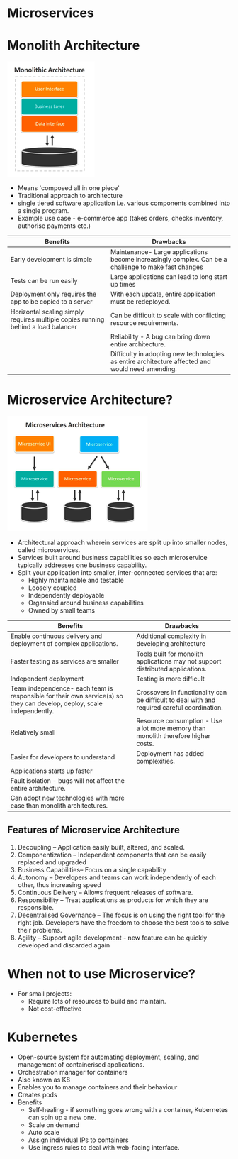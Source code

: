 # Microservices

# Monolith Architecture
![monolith](images/monolith.png)
* Means 'composed all in one piece'
* Traditional approach to architecture
* single tiered software application i.e. various components combined into a single program.
* Example use case - e-commerce app (takes orders, checks inventory, authorise payments etc.)

| Benefits                                                                          | Drawbacks                                                                                            |
|-----------------------------------------------------------------------------------|------------------------------------------------------------------------------------------------------|
| Early development is simple                                                       | Maintenance- Large applications become increasingly complex. Can be a challenge to make fast changes  |
| Tests can be run easily                                                           | Large applications can lead to long start up times                                                   |
| Deployment only requires the app to be copied to a server                         | With each update, entire application must be redeployed.                                             |
| Horizontal scaling simply requires multiple copies running behind a load balancer | Can be difficult to scale with conflicting resource requirements.                                    |
|                                                                                   | Reliability - A bug can bring down entire architecture.                                              |
|                                                                                   | Difficulty in adopting new technologies as entire architecture affected and would need amending.     |


# Microservice Architecture?
![micro](images/microservices.png)

* Architectural approach wherein services are split up into smaller nodes, called microservices.
* Services built around business capabilities so each microservice typically addresses one business capability.
* Split your application into smaller, inter-connected services that are:
  * Highly maintainable and testable
  * Loosely coupled
  * Independently deployable
  * Organsied around business capabilities
  * Owned by small teams


| Benefits                                                                                                               | Drawbacks                                                                                     |
|------------------------------------------------------------------------------------------------------------------------|-----------------------------------------------------------------------------------------------|
| Enable continuous delivery and deployment of complex applications.                                                     | Additional complexity in developing architecture                                              |
| Faster testing as services are smaller                                                                                 | Tools built for monolith applications may not support distributed applications.               |
| Independent deployment                                                                                                 | Testing is more difficult                                                                     |
| Team independence- each team is responsible for their own service(s) so they can develop, deploy, scale independently. | Crossovers in functionality can be difficult to deal with and required careful coordination.  |
| Relatively small                                                                                                       | Resource consumption - Use a lot more memory than monolith therefore higher costs.           |
| Easier for developers to understand                                                                                    | Deployment has added complexities.                                                            |
| Applications starts up faster                                                                                          |                                                                                               |
| Fault isolation - bugs will not affect the entire architecture.                                                        |                                                                                               |
| Can adopt new technologies with more ease than monolith architectures.                                                 |                                                                                               |

## Features of Microservice Architecture
1. Decoupling – Application easily built, altered, and scaled.
2. Componentization – Independent components that can be easily replaced and upgraded
3. Business Capabilities– Focus on a single capability
4. Autonomy – Developers and teams can work independently of each other, thus increasing speed
5. Continuous Delivery – Allows frequent releases of software.
6. Responsibility – Treat applications as products for which they are responsible.
7. Decentralised Governance – The focus is on using the right tool for the right job. Developers have the freedom to choose the best tools to solve their problems.
8. Agility – Support agile development - new feature can be quickly developed and discarded again

# When not to use Microservice?
* For small projects:
  * Require lots of resources to build and maintain.
  * Not cost-effective

# Kubernetes
* Open-source system for automating deployment, scaling, and management of containerised applications.
* Orchestration manager for containers
* Also known as K8
* Enables you to manage containers and their behaviour
* Creates pods  
* Benefits
  * Self-healing - if something goes wrong with a container, Kubernetes can spin up a new one.
  * Scale on demand
  * Auto scale
  * Assign individual IPs to containers
  * Use ingress rules to deal with web-facing interface.
